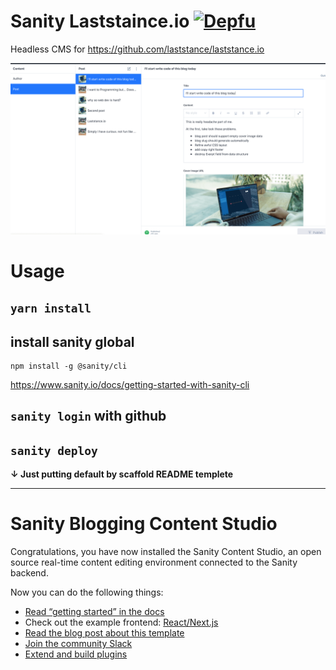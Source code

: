 # Sanity Laststaince.io [![Depfu](https://badges.depfu.com/badges/f59847ceede44254cfbee94eb218cf6f/overview.svg)](https://depfu.com/github/laststance/sanity-laststance.io?project_id=17017)

Headless CMS for https://github.com/laststance/laststance.io


<img src="https://raw.githubusercontent.com/laststance/sanity-laststance.io/master/img.png" alt="Top Image" />


# Usage

## `yarn install`

## install sanity global

```
npm install -g @sanity/cli
```

https://www.sanity.io/docs/getting-started-with-sanity-cli

## `sanity login` with github

## `sanity deploy`

**↓ Just putting default by scaffold README templete**  

--------------------------------------------------------

# Sanity Blogging Content Studio

Congratulations, you have now installed the Sanity Content Studio, an open source real-time content editing environment connected to the Sanity backend.

Now you can do the following things:

- [Read “getting started” in the docs](https://www.sanity.io/docs/introduction/getting-started?utm_source=readme)
- Check out the example frontend: [React/Next.js](https://github.com/sanity-io/tutorial-sanity-blog-react-next)
- [Read the blog post about this template](https://www.sanity.io/blog/build-your-own-blog-with-sanity-and-next-js?utm_source=readme)
- [Join the community Slack](https://slack.sanity.io/?utm_source=readme)
- [Extend and build plugins](https://www.sanity.io/docs/content-studio/extending?utm_source=readme)
